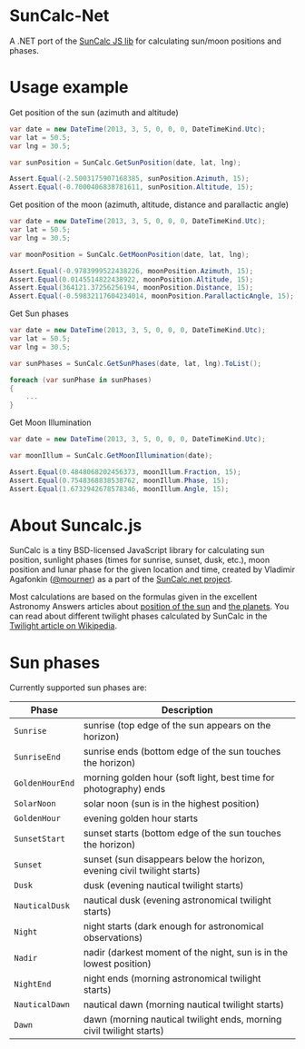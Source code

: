 SunCalc-Net
============

A .NET port of the [SunCalc JS lib](https://github.com/mourner/suncalc) for calculating sun/moon positions and phases.

Usage example
==========

Get position of the sun (azimuth and altitude)
```csharp
var date = new DateTime(2013, 3, 5, 0, 0, 0, DateTimeKind.Utc);
var lat = 50.5;
var lng = 30.5;

var sunPosition = SunCalc.GetSunPosition(date, lat, lng);

Assert.Equal(-2.5003175907168385, sunPosition.Azimuth, 15);
Assert.Equal(-0.7000406838781611, sunPosition.Altitude, 15);
```
Get position of the moon (azimuth, altitude, distance and parallactic angle)
```csharp
var date = new DateTime(2013, 3, 5, 0, 0, 0, DateTimeKind.Utc);
var lat = 50.5;
var lng = 30.5;

var moonPosition = SunCalc.GetMoonPosition(date, lat, lng);

Assert.Equal(-0.9783999522438226, moonPosition.Azimuth, 15);
Assert.Equal(0.0145514822438922, moonPosition.Altitude, 15);
Assert.Equal(364121.37256256194, moonPosition.Distance, 15);
Assert.Equal(-0.59832117604234014, moonPosition.ParallacticAngle, 15);
```
Get Sun phases
```csharp
var date = new DateTime(2013, 3, 5, 0, 0, 0, DateTimeKind.Utc);
var lat = 50.5;
var lng = 30.5;

var sunPhases = SunCalc.GetSunPhases(date, lat, lng).ToList();

foreach (var sunPhase in sunPhases)
{
    ...
}
```
Get Moon Illumination
```csharp
var date = new DateTime(2013, 3, 5, 0, 0, 0, DateTimeKind.Utc);

var moonIllum = SunCalc.GetMoonIllumination(date);

Assert.Equal(0.4848068202456373, moonIllum.Fraction, 15);
Assert.Equal(0.7548368838538762, moonIllum.Phase, 15);
Assert.Equal(1.6732942678578346, moonIllum.Angle, 15);
```

About Suncalc.js
==========

SunCalc is a tiny BSD-licensed JavaScript library for calculating sun position, sunlight phases (times for sunrise, sunset, dusk, etc.), moon position and lunar phase for the given location and time, created by Vladimir Agafonkin ([@mourner](https://github.com/mourner))
as a part of the [SunCalc.net project](http://suncalc.net).

Most calculations are based on the formulas given in the excellent Astronomy Answers articles
about [position of the sun](http://aa.quae.nl/en/reken/zonpositie.html)
and [the planets](http://aa.quae.nl/en/reken/hemelpositie.html).
You can read about different twilight phases calculated by SunCalc
in the [Twilight article on Wikipedia](http://en.wikipedia.org/wiki/Twilight).

Sun phases
==========

Currently supported sun phases are:

| Phase           | Description                                                              |
| --------------- | ------------------------------------------------------------------------ |
| `Sunrise`       | sunrise (top edge of the sun appears on the horizon)                     |
| `SunriseEnd`    | sunrise ends (bottom edge of the sun touches the horizon)                |
| `GoldenHourEnd` | morning golden hour (soft light, best time for photography) ends         |
| `SolarNoon`     | solar noon (sun is in the highest position)                              |
| `GoldenHour`    | evening golden hour starts                                               |
| `SunsetStart`   | sunset starts (bottom edge of the sun touches the horizon)               |
| `Sunset`        | sunset (sun disappears below the horizon, evening civil twilight starts) |
| `Dusk`          | dusk (evening nautical twilight starts)                                  |
| `NauticalDusk`  | nautical dusk (evening astronomical twilight starts)                     |
| `Night`         | night starts (dark enough for astronomical observations)                 |
| `Nadir`         | nadir (darkest moment of the night, sun is in the lowest position)       |
| `NightEnd`      | night ends (morning astronomical twilight starts)                        |
| `NauticalDawn`  | nautical dawn (morning nautical twilight starts)                         |
| `Dawn`          | dawn (morning nautical twilight ends, morning civil twilight starts)     |
